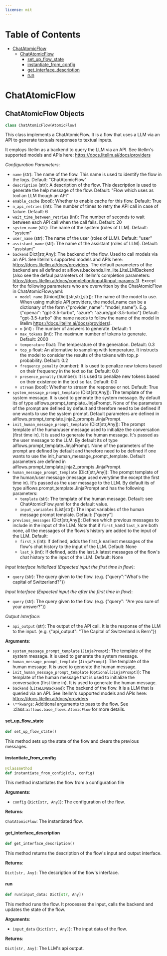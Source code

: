 ```yaml
---
license: mit
---
```


# Table of Contents

* [ChatAtomicFlow](#ChatAtomicFlow)
  * [ChatAtomicFlow](#ChatAtomicFlow.ChatAtomicFlow)
    * [set\_up\_flow\_state](#ChatAtomicFlow.ChatAtomicFlow.set_up_flow_state)
    * [instantiate\_from\_config](#ChatAtomicFlow.ChatAtomicFlow.instantiate_from_config)
    * [get\_interface\_description](#ChatAtomicFlow.ChatAtomicFlow.get_interface_description)
    * [run](#ChatAtomicFlow.ChatAtomicFlow.run)

<a id="ChatAtomicFlow"></a>

# ChatAtomicFlow

<a id="ChatAtomicFlow.ChatAtomicFlow"></a>

## ChatAtomicFlow Objects

```python
class ChatAtomicFlow(AtomicFlow)
```

This class implements a ChatAtomicFlow. It is a flow that uses a LLM via an API to generate textuals responses to textual inputs.

It employs litellm as a backend to query the LLM via an API. See litellm's supported models and APIs here: https://docs.litellm.ai/docs/providers

*Configuration Parameters*:

- `name` (str): The name of the flow. This name is used to identify the flow in the logs. Default: "ChatAtomicFlow"
- `description` (str): A description of the flow. This description is used to generate the help message of the flow. 
Default: "Flow which uses as tool an LLM though an API"
- `enable_cache` (bool): Whether to enable cache for this flow. Default: True
- `n_api_retries` (int): The number of times to retry the API call in case of failure. Default: 6
- `wait_time_between_retries` (int): The number of seconds to wait between each API call when the call fails. Default: 20
- `system_name` (str): The name of the system (roles of LLM). Default: "system"
- `user_name` (str): The name of the user (roles of LLM). Default: "user"
- `assistant_name` (str): The name of the assistant (roles of LLM). Default: "assistant"
- `backend` Dict[str,Any]: The backend of the flow. Used to call models via an API.
See litellm's supported models and APIs here: https://docs.litellm.ai/docs/providers.
The default parameters of the backend are all defined at aiflows.backends.llm_lite.LiteLLMBackend
(also see the defaul parameters of litellm's completion parameters: https://docs.litellm.ai/docs/completion/input#input-params-1).
Except for the following parameters who are overwritten by the ChatAtomicFlow in ChatAtomicFlow.yaml:
    - `model_name` (Union[Dict[str,str],str]): The name of the model to use. 
    When using multiple API providers, the model_name can be a dictionary of the form 
    {"provider_name": "model_name"}. E.g. {"openai": "gpt-3.5-turbo", "azure": "azure/gpt-3.5-turbo"}
    Default: "gpt-3.5-turbo" (the name needs to follow the name of the model in litellm  https://docs.litellm.ai/docs/providers).
    - `n` (int) : The number of answers to generate. Default: 1
    - `max_tokens` (int): The maximum number of tokens to generate. Default: 2000
    - `temperature` float: The temperature of the generation. Default: 0.3
    - `top_p` float: An alternative to sampling with temperature. It instructs the model to consider the results of
    the tokens with top_p probability. Default: 0.2
    - `frequency_penalty` (number): It is used to penalize new tokens based on their frequency in the text so far. Default: 0.0
    - `presence_penalty` (number): It is used to penalize new tokens based on their existence in the text so far. Default: 0.0
    - `stream` (bool): Whether to stream the response or not. Default: True
- `system_message_prompt_template` (Dict[str,Any]): The template of the system message. It is used to generate the system message. 
By default its of type aiflows.prompt_template.JinjaPrompt.
None of the parameters of the prompt are defined by default and therefore need to be defined if one wants to use the system prompt. 
Default parameters are defined in aiflows.prompt_template.jinja2_prompts.JinjaPrompt.
- `init_human_message_prompt_template` (Dict[str,Any]): The prompt template of the human/user message used to initialize the conversation
(first time in). It is used to generate the human message. It's passed as the user message to the LLM.
By default its of type aiflows.prompt_template.JinjaPrompt. None of the parameters of the prompt are defined by default and therefore need to be defined if one
wants to use the init_human_message_prompt_template. Default parameters are defined in aiflows.prompt_template.jinja2_prompts.JinjaPrompt.
- `human_message_prompt_template` (Dict[str,Any]): The prompt template of the human/user message (message used everytime the except the first time in).
It's passed as the user message to the LLM. By default its of type aiflows.prompt_template.JinjaPrompt and has the following parameters:
    - `template` (str): The template of the human message. Default: see ChatAtomicFlow.yaml for the default value.
    - `input_variables` (List[str]): The input variables of the human message prompt template. Default: ["query"]
- `previous_messages` (Dict[str,Any]): Defines which previous messages to include in the input of the LLM. Note that if `first_k`and `last_k` are both none,
all the messages of the flows's history are added to the input of the LLM. Default:
    - `first_k` (int): If defined, adds the first_k earliest messages of the flow's chat history to the input of the LLM. Default: None
    - `last_k` (int): If defined, adds the last_k latest messages of the flow's chat history to the input of the LLM. Default: None


*Input Interface Initialized (Expected input the first time in flow)*:

- `query` (str): The query given to the flow. (e.g. {"query":"What's the capital of Switzerland?"})

*Input Interface (Expected input the after the first time in flow)*:

- `query` (str): The query given to the flow. (e.g. {"query": "Are you sure of your answer?"})

*Output Interface*:

- `api_output` (str): The output of the API call. It is the response of the LLM to the input. (e.g. {"api_output": "The Capital of Switzerland is Bern"})

**Arguments**:

- `system_message_prompt_template` (`JinjaPrompt`): The template of the system message. It is used to generate the system message.
- `human_message_prompt_template` (`JinjaPrompt`): The template of the human message. It is used to generate the human message.
- `init_human_message_prompt_template` (`Optional[JinjaPrompt]`): The template of the human message that is used to initialize the conversation (first time in). It is used to generate the human message.
- `backend` (`LiteLLMBackend`): The backend of the flow. It is a LLM that is queried via an API. See litellm's supported models and APIs here: https://docs.litellm.ai/docs/providers
- `\**kwargs`: Additional arguments to pass to the flow. See :class:`aiflows.base_flows.AtomicFlow` for more details.

<a id="ChatAtomicFlow.ChatAtomicFlow.set_up_flow_state"></a>

#### set\_up\_flow\_state

```python
def set_up_flow_state()
```

This method sets up the state of the flow and clears the previous messages.

<a id="ChatAtomicFlow.ChatAtomicFlow.instantiate_from_config"></a>

#### instantiate\_from\_config

```python
@classmethod
def instantiate_from_config(cls, config)
```

This method instantiates the flow from a configuration file

**Arguments**:

- `config` (`Dict[str, Any]`): The configuration of the flow.

**Returns**:

`ChatAtomicFlow`: The instantiated flow.

<a id="ChatAtomicFlow.ChatAtomicFlow.get_interface_description"></a>

#### get\_interface\_description

```python
def get_interface_description()
```

This method returns the description of the flow's input and output interface.

**Returns**:

`Dict[str, Any]`: The description of the flow's interface.

<a id="ChatAtomicFlow.ChatAtomicFlow.run"></a>

#### run

```python
def run(input_data: Dict[str, Any])
```

This method runs the flow. It processes the input, calls the backend and updates the state of the flow.

**Arguments**:

- `input_data` (`Dict[str, Any]`): The input data of the flow.

**Returns**:

`Dict[str, Any]`: The LLM's api output.

